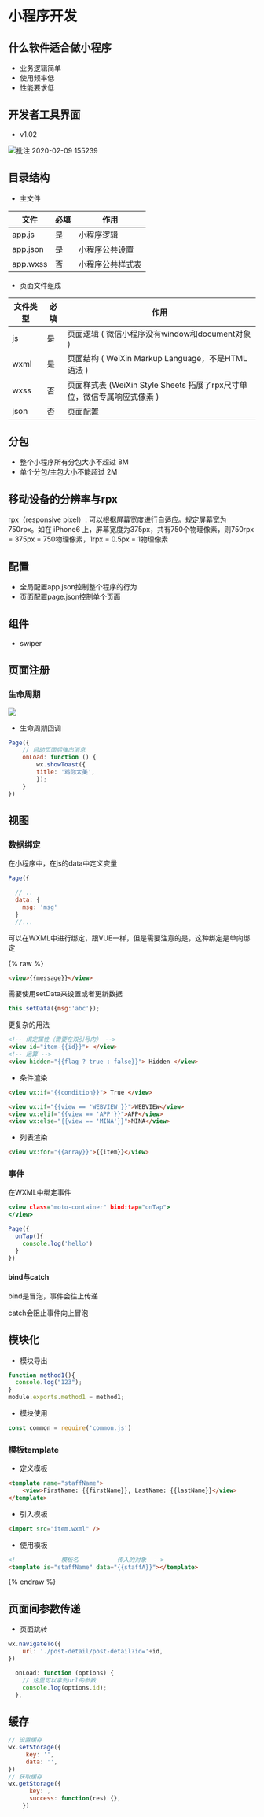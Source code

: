 # 小程序开发

## 什么软件适合做小程序

- 业务逻辑简单
- 使用频率低
- 性能要求低

## 开发者工具界面

- v1.02

![批注 2020-02-09 155239](/assets/批注%202020-02-09%20155239.png)

## 目录结构

- 主文件

文件       | 必填 | 作用
-------- | -- | --------
app.js   | 是  | 小程序逻辑
app.json | 是  | 小程序公共设置
app.wxss | 否  | 小程序公共样式表

- 页面文件组成

文件类型 | 必填 | 作用
---- | -- | -------------------------------------------------
js   | 是  | 页面逻辑 ( 微信小程序没有window和document对象 )
wxml | 是  | 页面结构 ( WeiXin Markup Language，不是HTML语法 )
wxss | 否  | 页面样式表 (WeiXin Style Sheets 拓展了rpx尺寸单位，微信专属响应式像素 )
json | 否  | 页面配置

## 分包

- 整个小程序所有分包大小不超过 8M
- 单个分包/主包大小不能超过 2M

## 移动设备的分辨率与rpx

rpx（responsive pixel）: 可以根据屏幕宽度进行自适应。规定屏幕宽为750rpx。如在 iPhone6 上，屏幕宽度为375px，共有750个物理像素，则750rpx = 375px = 750物理像素，1rpx = 0.5px = 1物理像素

## 配置

- 全局配置app.json控制整个程序的行为
- 页面配置page.json控制单个页面

## 组件

- swiper

## 页面注册

### 生命周期

![](https://res.wx.qq.com/wxdoc/dist/assets/img/page-lifecycle.2e646c86.png)

- 生命周期回调

```js
Page({
    // 启动页面后弹出消息
    onLoad: function () {
        wx.showToast({
        title: '鸡你太美',
        });
    }
})
```

## 视图

### 数据绑定

在小程序中，在js的data中定义变量

```js
Page({

  // ..
  data: {
    msg: 'msg'
  }
  //...
```

可以在WXML中进行绑定，跟VUE一样，但是需要注意的是，这种绑定是单向绑定

{% raw %}

```html
<view>{{message}}</view>
```

需要使用setData来设置或者更新数据

```js
this.setData({msg:'abc'});
```

更复杂的用法

```html
<!-- 绑定属性（需要在双引号内） -->
<view id="item-{{id}}"> </view>
<!-- 运算 -->
<view hidden="{{flag ? true : false}}"> Hidden </view>
```

- 条件渲染

```html
<view wx:if="{{condition}}"> True </view>
```

```html
<view wx:if="{{view == 'WEBVIEW'}}">WEBVIEW</view>
<view wx:elif="{{view == 'APP'}}">APP</view> 
<view wx:else="{{view == 'MINA'}}">MINA</view>
```

- 列表渲染

```html
<view wx:for="{{array}}">{{item}}</view>
```

### 事件

在WXML中绑定事件

```htm
<view class="moto-container" bind:tap="onTap">
</view>
```



```js
Page({
  onTap(){
    console.log('hello')
  }
})
```

#### bind与catch

bind是冒泡，事件会往上传递

catch会阻止事件向上冒泡

## 模块化

- 模块导出

```javascript
function method1(){
  console.log("123");
}
module.exports.method1 = method1;
```

- 模块使用

```javascript
const common = require('common.js')
```

### 模板template

- 定义模板

```html
<template name="staffName"> 
    <view>FirstName: {{firstName}}, LastName: {{lastName}}</view> 
</template> 
```

- 引入模板

```html
<import src="item.wxml" />
```

- 使用模板

```html
<!--           模板名           传入的对象  -->
<template is="staffName" data="{{staffA}}"></template>
```

{% endraw %}

## 页面间参数传递

- 页面跳转

```js
wx.navigateTo({
    url: './post-detail/post-detail?id='+id,
})
```

```js
  onLoad: function (options) {
    // 这里可以拿到url的参数
    console.log(options.id);
  },
```

## 缓存

```js
// 设置缓存
wx.setStorage({
     key: '',
     data: '',
})
// 获取缓存
wx.getStorage({
      key: ,
      success: function(res) {},
    })
```

